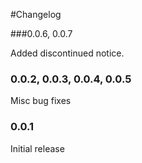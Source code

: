 #Changelog 

###0.0.6, 0.0.7

Added discontinued notice.


### 0.0.2, 0.0.3, 0.0.4, 0.0.5

Misc bug fixes


### 0.0.1

Initial release